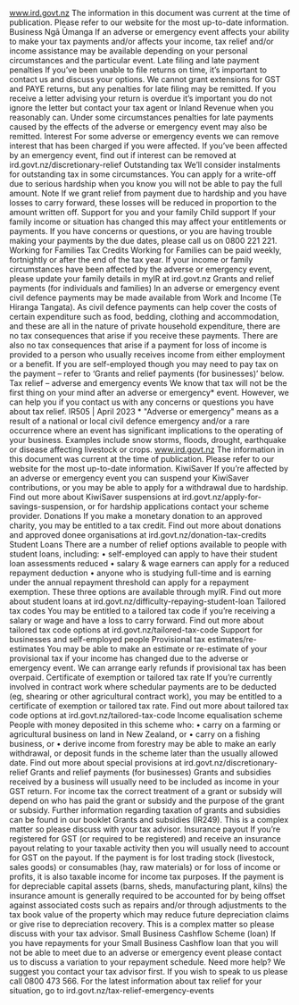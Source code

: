www.ird.govt.nz The information in this document was current at the time of publication. Please refer to our website for the most up-to-date information. Business Ngā Ūmanga If an adverse or emergency event affects your ability to make your tax payments and/or affects your income, tax relief and/or income assistance may be available depending on your personal circumstances and the particular event. Late filing and late payment penalties If you’ve been unable to file returns on time, it’s important to contact us and discuss your options. We cannot grant extensions for GST and PAYE returns, but any penalties for late filing may be remitted. If you receive a letter advising your return is overdue it’s important you do not ignore the letter but contact your tax agent or Inland Revenue when you reasonably can. Under some circumstances penalties for late payments caused by the effects of the adverse or emergency event may also be remitted. Interest For some adverse or emergency events we can remove interest that has been charged if you were affected. If you’ve been affected by an emergency event, find out if interest can be removed at ird.govt.nz/discretionary-relief Outstanding tax We’ll consider instalments for outstanding tax in some circumstances. You can apply for a write-off due to serious hardship when you know you will not be able to pay the full amount. Note If we grant relief from payment due to hardship and you have losses to carry forward, these losses will be reduced in proportion to the amount written off. Support for you and your family Child support If your family income or situation has changed this may affect your entitlements or payments. If you have concerns or questions, or you are having trouble making your payments by the due dates, please call us on 0800 221 221. Working for Families Tax Credits Working for Families can be paid weekly, fortnightly or after the end of the tax year. If your income or family circumstances have been affected by the adverse or emergency event, please update your family details in myIR at ird.govt.nz Grants and relief payments (for individuals and families) In an adverse or emergency event civil defence payments may be made available from Work and Income (Te Hiranga Tangata). As civil defence payments can help cover the costs of certain expenditure such as food, bedding, clothing and accommodation, and these are all in the nature of private household expenditure, there are no tax consequences that arise if you receive these payments. There are also no tax consequences that arise if a payment for loss of income is provided to a person who usually receives income from either employment or a benefit. If you are self-employed though you may need to pay tax on the payment – refer to ‘Grants and relief payments (for businesses)’ below. Tax relief – adverse and emergency events We know that tax will not be the first thing on your mind after an adverse or emergency\* event. However, we can help you if you contact us with any concerns or questions you have about tax relief. IR505 | April 2023 \* "Adverse or emergency" means as a result of a national or local civil defence emergency and/or a rare occurrence where an event has significant implications to the operating of your business. Examples include snow storms, floods, drought, earthquake or disease affecting livestock or crops. www.ird.govt.nz The information in this document was current at the time of publication. Please refer to our website for the most up-to-date information. KiwiSaver If you’re affected by an adverse or emergency event you can suspend your KiwiSaver contributions, or you may be able to apply for a withdrawal due to hardship. Find out more about KiwiSaver suspensions at ird.govt.nz/apply-for-savings-suspension, or for hardship applications contact your scheme provider. Donations If you make a monetary donation to an approved charity, you may be entitled to a tax credit. Find out more about donations and approved donee organisations at ird.govt.nz/donation-tax-credits Student Loans There are a number of relief options available to people with student loans, including: • self-employed can apply to have their student loan assessments reduced • salary & wage earners can apply for a reduced repayment deduction • anyone who is studying full-time and is earning under the annual repayment threshold can apply for a repayment exemption. These three options are available through myIR. Find out more about student loans at ird.govt.nz/difficulty-repaying-student-loan Tailored tax codes You may be entitled to a tailored tax code if you’re receiving a salary or wage and have a loss to carry forward. Find out more about tailored tax code options at ird.govt.nz/tailored-tax-code Support for businesses and self-employed people Provisional tax estimates/re-estimates You may be able to make an estimate or re-estimate of your provisional tax if your income has changed due to the adverse or emergency event. We can arrange early refunds if provisional tax has been overpaid. Certificate of exemption or tailored tax rate If you’re currently involved in contract work where schedular payments are to be deducted (eg, shearing or other agricultural contract work), you may be entitled to a certificate of exemption or tailored tax rate. Find out more about tailored tax code options at ird.govt.nz/tailored-tax-code Income equalisation scheme People with money deposited in this scheme who: • carry on a farming or agricultural business on land in New Zealand, or • carry on a fishing business, or • derive income from forestry may be able to make an early withdrawal, or deposit funds in the scheme later than the usually allowed date. Find out more about special provisions at ird.govt.nz/discretionary-relief Grants and relief payments (for businesses) Grants and subsidies received by a business will usually need to be included as income in your GST return. For income tax the correct treatment of a grant or subsidy will depend on who has paid the grant or subsidy and the purpose of the grant or subsidy. Further information regarding taxation of grants and subsidies can be found in our booklet Grants and subsidies (IR249). This is a complex matter so please discuss with your tax advisor. Insurance payout If you’re registered for GST (or required to be registered) and receive an insurance payout relating to your taxable activity then you will usually need to account for GST on the payout. If the payment is for lost trading stock (livestock, sales goods) or consumables (hay, raw materials) or for loss of income or profits, it is also taxable income for income tax purposes. If the payment is for depreciable capital assets (barns, sheds, manufacturing plant, kilns) the insurance amount is generally required to be accounted for by being offset against associated costs such as repairs and/or through adjustments to the tax book value of the property which may reduce future depreciation claims or give rise to depreciation recovery. This is a complex matter so please discuss with your tax advisor. Small Business Cashflow Scheme (loan) If you have repayments for your Small Business Cashflow loan that you will not be able to meet due to an adverse or emergency event please contact us to discuss a variation to your repayment schedule. Need more help? We suggest you contact your tax advisor first. If you wish to speak to us please call 0800 473 566. For the latest information about tax relief for your situation, go to ird.govt.nz/tax-relief-emergency-events